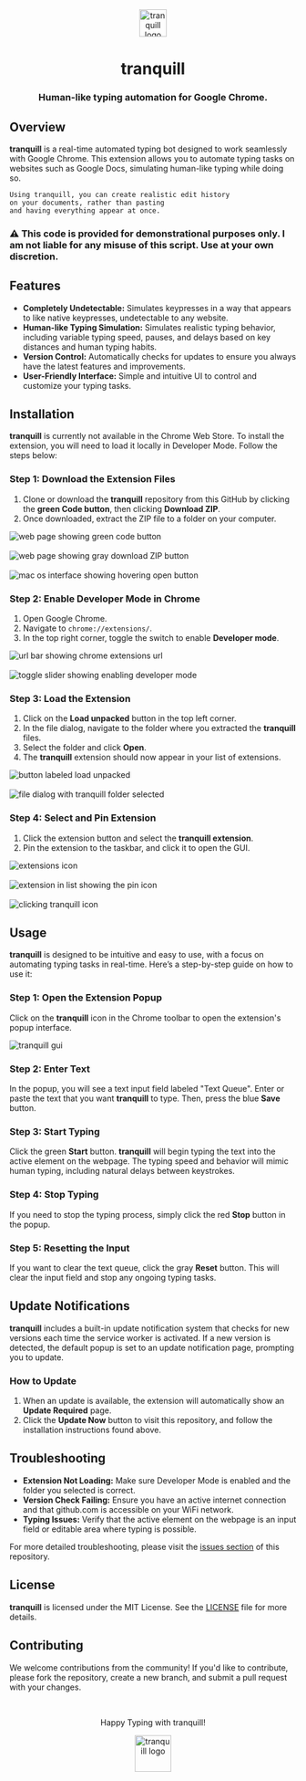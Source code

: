 <div align="center">
    <img src="./assets/images/icon_128x.png" alt="tranquill logo" width="48px" height="48px"/>
    <h1>tranquill</h1>
    <h3>Human-like typing automation for Google Chrome.</h3>
</div>

<h2>Overview</h2>
<p>
    <strong>tranquill</strong> is a real-time automated typing bot designed to work seamlessly with Google Chrome. This extension allows you to automate typing tasks on websites such as Google Docs, simulating human-like typing while doing so.


	Using tranquill, you can create realistic edit history
	on your documents, rather than pasting
	and having everything appear at once.

</p>

<h3>⚠️ This code is provided for demonstrational purposes only. I am not liable for any misuse of this script. Use at your own discretion.</h3>

<h2>Features</h2>
<ul>
	<li><strong>Completely Undetectable:</strong> Simulates keypresses in a way that appears to like native keypresses, undetectable to any website.</li>
    <li><strong>Human-like Typing Simulation:</strong> Simulates realistic typing behavior, including variable typing speed, pauses, and delays based on key distances and human typing habits.</li>
    <li><strong>Version Control:</strong> Automatically checks for updates to ensure you always have the latest features and improvements.</li>
    <li><strong>User-Friendly Interface:</strong> Simple and intuitive UI to control and customize your typing tasks.</li>
</ul>

<h2>Installation</h2>
<p>
    <strong>tranquill</strong> is currently not available in the Chrome Web Store. To install the extension, you will need to load it locally in Developer Mode. Follow the steps below:
</p>

<h3>Step 1: Download the Extension Files</h3>
<ol>
    <li>Clone or download the <strong>tranquill</strong> repository from this GitHub by clicking the <strong>green Code button</strong>, then clicking <strong>Download ZIP</strong>.</li>
    <li>Once downloaded, extract the ZIP file to a folder on your computer.</li>
</ol>
<img src="./assets/images/install_step_1.png" alt="web page showing green code button"/>
<br><br>
<img src="./assets/images/install_step_2.png" alt="web page showing gray download ZIP button"/>
<br><br>
<img src="./assets/images/install_step_3.png" alt="mac os interface showing hovering open button"/>

<h3>Step 2: Enable Developer Mode in Chrome</h3>
<ol>
    <li>Open Google Chrome.</li>
    <li>Navigate to <code>chrome://extensions/</code>.</li>
    <li>In the top right corner, toggle the switch to enable <strong>Developer mode</strong>.</li>
</ol>

<img src="./assets/images/install_step_4.png" alt="url bar showing chrome extensions url"/>
<br><br>
<img src="./assets/images/install_step_5.png" alt="toggle slider showing enabling developer mode"/>

<h3>Step 3: Load the Extension</h3>
<ol>
    <li>Click on the <strong>Load unpacked</strong> button in the top left corner.</li>
    <li>In the file dialog, navigate to the folder where you extracted the <strong>tranquill</strong> files.</li>
    <li>Select the folder and click <strong>Open</strong>.</li>
    <li>The <strong>tranquill</strong> extension should now appear in your list of extensions.</li>
</ol>

<img src="./assets/images/install_step_6.png" alt="button labeled load unpacked"/>
<br><br>
<img src="./assets/images/install_step_7.png" alt="file dialog with tranquill folder selected"/>

<h3>Step 4: Select and Pin Extension</h3>
<ol>
    <li>Click the extension button and select the <strong>tranquill extension</strong>.</li>
    <li></strong>Pin</strong> the extension to the taskbar, and click it to open the GUI.</li>
</ol>

<img src="./assets/images/install_step_8.png" alt="extensions icon"/>
<br><br>
<img src="./assets/images/install_step_9.png" alt="extension in list showing the pin icon"/>
<br><br>
<img src="./assets/images/install_step_10.png" alt="clicking tranquill icon"/>

<h2>Usage</h2>
<p>
    <strong>tranquill</strong> is designed to be intuitive and easy to use, with a focus on automating typing tasks in real-time. Here’s a step-by-step guide on how to use it:
</p>

<h3>Step 1: Open the Extension Popup</h3>
<p>
    Click on the <strong>tranquill</strong> icon in the Chrome toolbar to open the extension's popup interface.
</p>

<img src="./assets/images/gui.png" alt="tranquill gui"/>

<h3>Step 2: Enter Text</h3>
<p>
    In the popup, you will see a text input field labeled "Text Queue". Enter or paste the text that you want <strong>tranquill</strong> to type. Then, press the blue <strong>Save</strong> button.
</p>

<h3>Step 3: Start Typing</h3>
<p>
    Click the green <strong>Start</strong> button. <strong>tranquill</strong> will begin typing the text into the active element on the webpage. The typing speed and behavior will mimic human typing, including natural delays between keystrokes.
</p>

<h3>Step 4: Stop Typing</h3>
<p>
    If you need to stop the typing process, simply click the red <strong>Stop</strong> button in the popup.
</p>

<h3>Step 5: Resetting the Input</h3>
<p>
    If you want to clear the text queue, click the gray <strong>Reset</strong> button. This will clear the input field and stop any ongoing typing tasks.
</p>

<h2>Update Notifications</h2>
<p>
    <strong>tranquill</strong> includes a built-in update notification system that checks for new versions each time the service worker is activated. If a new version is detected, the default popup is set to an update notification page, prompting you to update.
</p>

<h3>How to Update</h3>
<ol>
    <li>When an update is available, the extension will automatically show an <strong>Update Required</strong> page.</li>
    <li>Click the <strong>Update Now</strong> button to visit this repository, and follow the installation instructions found above.</li>
</ol>

<h2>Troubleshooting</h2>
<ul>
    <li><strong>Extension Not Loading:</strong> Make sure Developer Mode is enabled and the folder you selected is correct.</li>
    <li><strong>Version Check Failing:</strong> Ensure you have an active internet connection and that github.com is accessible on your WiFi network.</li>
    <li><strong>Typing Issues:</strong> Verify that the active element on the webpage is an input field or editable area where typing is possible.</li>
</ul>
<p>
    For more detailed troubleshooting, please visit the <a href="https://github.com/owengregson/tranquill/issues">issues section</a> of this repository.
</p>

<h2>License</h2>
<p>
    <strong>tranquill</strong> is licensed under the MIT License. See the <a href="./LICENSE">LICENSE</a> file for more details.
</p>

<h2>Contributing</h2>
<p>
    We welcome contributions from the community! If you'd like to contribute, please fork the repository, create a new branch, and submit a pull request with your changes.
</p>
<br>
<div align="center">
    <p>Happy Typing with tranquill!</p>
    <img src="./assets/images/icon_128x.png" alt="tranquill logo" width="64"/>
</div>
